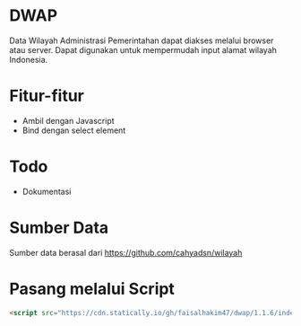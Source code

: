 # DWAP

Data Wilayah Administrasi Pemerintahan dapat diakses melalui browser atau server. Dapat digunakan untuk mempermudah input alamat wilayah Indonesia.

# Fitur-fitur

- Ambil dengan Javascript
- Bind dengan select element

# Todo

- Dokumentasi

# Sumber Data

Sumber data berasal dari https://github.com/cahyadsn/wilayah

# Pasang melalui Script

```html
<script src="https://cdn.statically.io/gh/faisalhakim47/dwap/1.1.6/index.min.js"></script>
```
